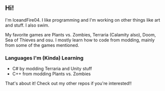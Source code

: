 ## Hi!
I'm IceandFire04. I like programming and I'm working on other things like art and stuff. I also swim.

My favorite games are Plants vs. Zombies, Terraria (Calamity also), Doom, Sea of Thieves and osu. 
I mostly learn how to code from modding, mainly from some of the games mentioned.

### Languages I'm (Kinda) Learning
- C# by modding Terraria and Unity stuff
- C++ from modding Plants vs. Zombies

That's about it! Check out my other repos if you're interested!!
